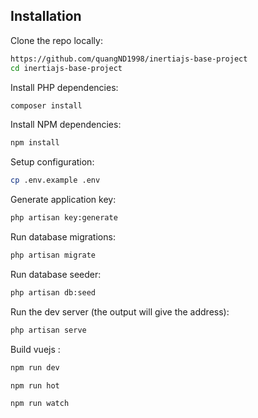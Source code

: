 
## Installation

Clone the repo locally:

```sh
https://github.com/quangND1998/inertiajs-base-project
cd inertiajs-base-project
```

Install PHP dependencies:

```sh
composer install
```

Install NPM dependencies:

```sh
npm install
```

Setup configuration:

```sh
cp .env.example .env
```

Generate application key:

```sh
php artisan key:generate
```

Run database migrations:

```sh
php artisan migrate
```

Run database seeder:

```sh
php artisan db:seed
```

Run the dev server (the output will give the address):

```sh
php artisan serve
```

Build vuejs :

```sh
npm run dev
```
```sh
npm run hot 
```
```sh
npm run watch 
```